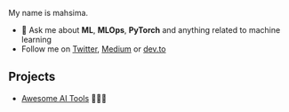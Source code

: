 My name is mahsima.

- 💬 Ask me about **ML**, **MLOps**, **PyTorch** and anything related to machine learning
- Follow me on [Twitter](https://twitter.com/mahsimadastan), [Medium](https://medium.com/@mahseema) or [dev.to](https://dev.to/mahseema)

## Projects

- [Awesome AI Tools](https://github.com/mahseema/awesome-ai-tools) 🌟🌟🌟

<!--
**mahseema/mahseema** is a ✨ _special_ ✨ repository because its `README.md` (this file) appears on your GitHub profile.

Here are some ideas to get you started:

- 🔭 I’m currently working on ...
- 🌱 I’m currently learning ...
- 👯 I’m looking to collaborate on ...
- 🤔 I’m looking for help with ...
- 💬 Ask me about ...
- 📫 How to reach me: ...
- 😄 Pronouns: ...
- ⚡ Fun fact: ...
-->
